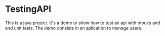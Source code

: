# TestingAPI
This is a java project.
It's a demo to show how to test an api with mocks and and unit tests.
The demo consists in an aplication to manage users.
